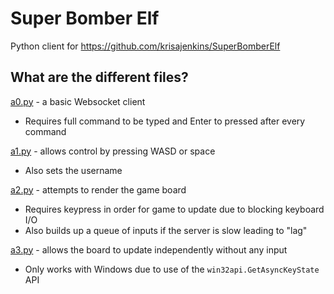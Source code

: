 # Super Bomber Elf

Python client for https://github.com/krisajenkins/SuperBomberElf

## What are the different files?

[a0.py](a0.py) - a basic Websocket client

* Requires full command to be typed and Enter to pressed after every command

[a1.py](a1.py) - allows control by pressing WASD or space

* Also sets the username

[a2.py](a2.py) - attempts to render the game board

* Requires keypress in order for game to update due to blocking keyboard I/O
* Also builds up a queue of inputs if the server is slow leading to "lag"

[a3.py](a3.py) - allows the board to update independently without any input

* Only works with Windows due to use of the `win32api.GetAsyncKeyState` API
